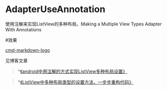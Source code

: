 # AdapterUseAnnotation
使用注解来实现ListView的多种布局，Making a Multiple View Types Adapter With Annotations


#效果

[cmd-markdown-logo](https://www.zybuluo.com/static/img/logo.png)


见博客文章
> *[《android中用注解的方式实现ListView多种布局设置》](http://www.dabu.info/android-use-annotation-multiple-layout-listview.html)

> *[《ListView中多种布局类型的设置方法，一步步重构代码》](http://www.dabu.info/listview-multiple-layout.html)
